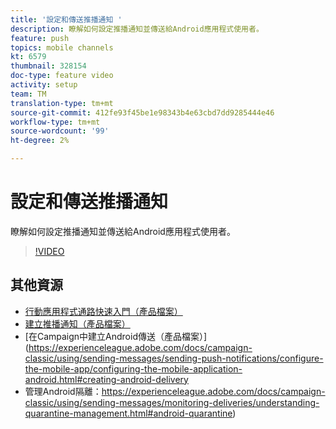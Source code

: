 ```yaml
---
title: '設定和傳送推播通知 '
description: 瞭解如何設定推播通知並傳送給Android應用程式使用者。
feature: push
topics: mobile channels
kt: 6579
thumbnail: 328154
doc-type: feature video
activity: setup
team: TM
translation-type: tm+mt
source-git-commit: 412fe93f45be1e98343b4e63cbd7dd9285444e46
workflow-type: tm+mt
source-wordcount: '99'
ht-degree: 2%

---
```



# 設定和傳送推播通知

瞭解如何設定推播通知並傳送給Android應用程式使用者。

>[!VIDEO](https://video.tv.adobe.com/v/328154?quality=12)

## 其他資源

* [行動應用程式通路快速入門（產品檔案）](https://experienceleague.adobe.com/docs/campaign-classic/using/sending-messages/sending-push-notifications/about-mobile-app-channel.html#about-mobile-app-channel)
* [建立推播通知（產品檔案）](https://experienceleague.adobe.com/docs/campaign-classic/using/sending-messages/sending-push-notifications/creating-notifications.html#sending-messages)
* [在Campaign中建立Android傳送（產品檔案）](https://experienceleague.adobe.com/docs/campaign-classic/using/sending-messages/sending-push-notifications/configure-the-mobile-app/configuring-the-mobile-application-android.html#creating-android-delivery
* 管理Android隔離：https://experienceleague.adobe.com/docs/campaign-classic/using/sending-messages/monitoring-deliveries/understanding-quarantine-management.html#android-quarantine)

